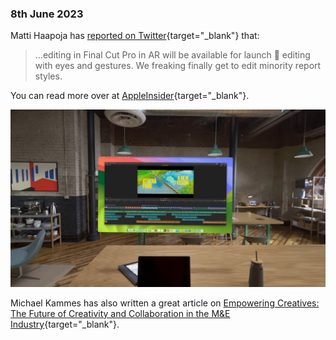### 8th June 2023

Matti Haapoja has [reported on Twitter](https://twitter.com/MattiHaapoja/status/1666227109877125122){target="_blank"} that:

> ...editing in Final Cut Pro in AR will be available for launch 👀 editing with eyes and gestures. We freaking finally get to edit minority report styles.

You can read more over at [AppleInsider](https://appleinsider.com/articles/23/06/07/final-cut-pro-said-to-be-available-for-apple-vision-pro-at-launch){target="_blank"}.

![](/static/fcpx-on-vision-pro.jpeg)

Michael Kammes has also written a great article on [Empowering Creatives: The Future of Creativity and Collaboration in the M&E Industry](https://www.postperspective.com/emails/Shift/ppnews-Shift-230516.html){target="_blank"}.